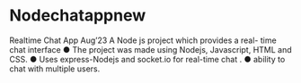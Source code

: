 # Nodechatappnew
Realtime Chat App Aug’23 A Node js project which provides a real- time chat interface ● The project was made using Nodejs, Javascript, HTML and CSS. ● Uses express-Nodejs and socket.io for real-time chat . ● ability to chat with multiple users.
